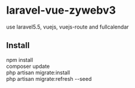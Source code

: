 # laravel-vue-zywebv3

use laravel5.5, vuejs, vuejs-route and fullcalendar

## Install
npm install  
composer update  
php artisan migrate:install  
php artisan migrate:refresh --seed  
